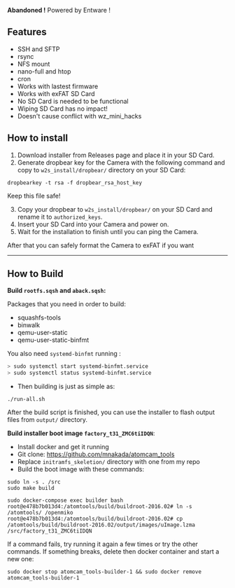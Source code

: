 **Abandoned !**
Powered by Entware !


## Features
- SSH and SFTP
- rsync
- NFS mount
- nano-full and htop
- cron
- Works with lastest firmware
- Works with exFAT SD Card
- No SD Card is needed to be functional
- Wiping SD Card has no impact!
- Doesn't cause conflict with wz_mini_hacks

## How to install
1. Download installer from Releases page and place it in your SD Card.
2. Generate dropbear key for the Camera with the following command and copy to `w2s_install/dropbear/` directory on your SD Card:
```
dropbearkey -t rsa -f dropbear_rsa_host_key
```
Keep this file safe!

3. Copy your dropbear to `w2s_install/dropbear/` on your SD Card and rename it to `authorized_keys`.
4. Insert your SD Card into your Camera and power on.
5. Wait for the installation to finish until you can ping the Camera.

After that you can safely format the Camera to exFAT if you want

------------------
## How to Build

**Build `rootfs.sqsh` and `aback.sqsh`:**

Packages that you need in order to build:
- squashfs-tools
- binwalk 
- qemu-user-static
- qemu-user-static-binfmt

You also need `systemd-binfmt` running :
```bash
> sudo systemctl start systemd-binfmt.service
> sudo systemctl status systemd-binfmt.service
```
- Then building is just as simple as:
```
./run-all.sh
```

After the build script is finished, you can use the installer to flash output files from `output/` directory.

**Build installer boot image `factory_t31_ZMC6tiIDQN`**:
- Install docker and get it running
- Git clone: https://github.com/mnakada/atomcam_tools
- Replace `initramfs_skeletion/` directory with one from my repo
- Build the boot image with these commands:
```
sudo ln -s . /src
sudo make build

sudo docker-compose exec builder bash
root@e478b7b013d4:/atomtools/build/buildroot-2016.02# ln -s /atomtools/ /openmiko
root@e478b7b013d4:/atomtools/build/buildroot-2016.02# cp /atomtools/build/buildroot-2016.02/output/images/uImage.lzma /src/factory_t31_ZMC6tiIDQN
```

If a command fails, try running it again a few times or try the other commands. If something breaks, delete then docker container and start a new one:
```
sudo docker stop atomcam_tools-builder-1 && sudo docker remove atomcam_tools-builder-1
```

